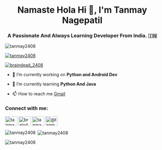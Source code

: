 <h1 align="center"> Namaste Hola Hi 👋, I'm Tanmay Nagepatil</h1>
<h3 align="center">A Passionate And Always Learning Developer From India. 🇮🇳 </h3>

<p align="left"> <img src="https://komarev.com/ghpvc/?username=tanmay2408&label=Profile%20views&color=0e75b6&style=flat" alt="tanmay2408" /> </p>

<p align="left"> <a href="https://github.com/ryo-ma/github-profile-trophy"><img src="https://github-profile-trophy.vercel.app/?username=tanmay2408" alt="tanmay2408" /></a> </p>

<p align="left"> <a href="https://twitter.com/braindead_2408" target="blank"><img src="https://img.shields.io/twitter/follow/braindead_2408?logo=twitter&style=for-the-badge" alt="braindead_2408" /></a> </p>

- 🔭 I’m currently working on **Python and Android Dev**

- 🌱 I’m currently learning **Python And Java**

- 📫 How to reach me <a href="mailto:tanmay2408@gmail.com">Gmail</a>
<h3 align="left">Connect with me:</h3>
<p align="left">
<a href="https://dev.to/tanmay2408" target="blank"><img align="center" src="https://cdn.jsdelivr.net/npm/simple-icons@3.0.1/icons/dev-dot-to.svg" alt="tanmay2408" height="30" width="40" /></a>
<a href="https://twitter.com/braindead_2408" target="blank"><img align="center" src="https://cdn.jsdelivr.net/npm/simple-icons@3.0.1/icons/twitter.svg" alt="braindead_2408" height="30" width="40" /></a>
<a href="https://instagram.com/tanmay.2408" target="blank"><img align="center" src="https://cdn.jsdelivr.net/npm/simple-icons@3.0.1/icons/instagram.svg" alt="tanmay.2408" height="30" width="40" /></a>
<a href="https://medium.com/@tanmay2408" target="blank"><img align="center" src="https://cdn.jsdelivr.net/npm/simple-icons@3.0.1/icons/medium.svg" alt="@tanmay2408" height="30" width="40" /></a>
</p>


<p><img align="left" src="https://github-readme-stats.vercel.app/api/top-langs?username=tanmay2408&show_icons=true&locale=en&layout=compact" alt="tanmay2408" /></p>

<p>&nbsp;<img align="center" src="https://github-readme-stats.vercel.app/api?username=tanmay2408&show_icons=true&locale=en&theme=tokyonight" alt="tanmay2408" /></p>

<p><img align="center" src="https://github-readme-streak-stats.herokuapp.com/?user=tanmay2408&" alt="tanmay2408" /></p>
